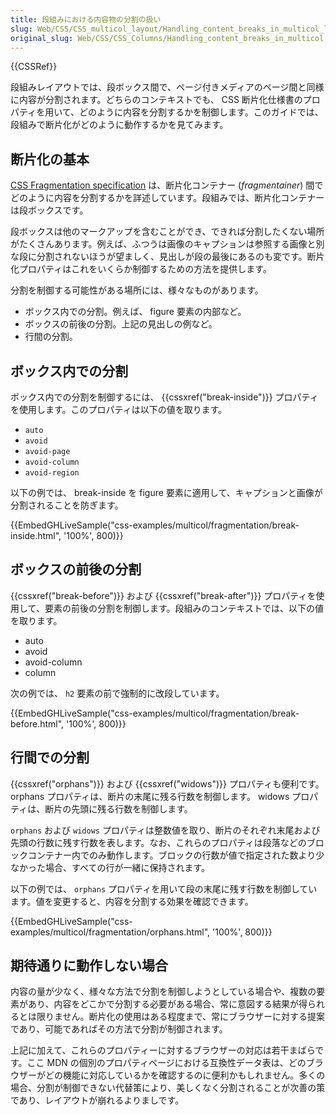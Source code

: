 ```yaml
---
title: 段組みにおける内容物の分割の扱い
slug: Web/CSS/CSS_multicol_layout/Handling_content_breaks_in_multicol_layout
original_slug: Web/CSS/CSS_Columns/Handling_content_breaks_in_multicol
---
```


{{CSSRef}}

段組みレイアウトでは、段ボックス間で、ページ付きメディアのページ間と同様に内容が分割されます。どちらのコンテキストでも、 CSS 断片化仕様書のプロパティを用いて、どのように内容を分割するかを制御します。このガイドでは、段組みで断片化がどのように動作するかを見てみます。

## 断片化の基本

[CSS Fragmentation specification](https://www.w3.org/TR/css-break-3/) は、断片化コンテナー (_fragmentainer_) 間でどのように内容を分割するかを詳述しています。段組みでは、断片化コンテナーは段ボックスです。

段ボックスは他のマークアップを含むことができ、できれば分割したくない場所がたくさんあります。例えば、ふつうは画像のキャプションは参照する画像と別な段に分割されないほうが望ましく、見出しが段の最後にあるのも変です。断片化プロパティはこれをいくらか制御するための方法を提供します。

分割を制御する可能性がある場所には、様々なものがあります。

- ボックス内での分割。例えば、 figure 要素の内部など。
- ボックスの前後の分割。上記の見出しの例など。
- 行間の分割。

## ボックス内での分割

ボックス内での分割を制御するには、 {{cssxref("break-inside")}} プロパティを使用します。このプロパティは以下の値を取ります。

- `auto`
- `avoid`
- `avoid-page`
- `avoid-column`
- `avoid-region`

以下の例では、 break-inside を figure 要素に適用して、キャプションと画像が分割されることを防ぎます。

{{EmbedGHLiveSample("css-examples/multicol/fragmentation/break-inside.html", '100%', 800)}}

## ボックスの前後の分割

{{cssxref("break-before")}} および {{cssxref("break-after")}} プロパティを使用して、要素の前後の分割を制御します。段組みのコンテキストでは、以下の値を取ります。

- auto
- avoid
- avoid-column
- column

次の例では、 `h2` 要素の前で強制的に改段しています。

{{EmbedGHLiveSample("css-examples/multicol/fragmentation/break-before.html", '100%', 800)}}

## 行間での分割

{{cssxref("orphans")}} および {{cssxref("widows")}} プロパティも便利です。 orphans プロパティは、断片の末尾に残る行数を制御します。 widows プロパティは、断片の先頭に残る行数を制御します。

`orphans` および `widows` プロパティは整数値を取り、断片のそれぞれ末尾および先頭の行数に残す行数を表します。なお、これらのプロパティは段落などのブロックコンテナー内でのみ動作します。ブロックの行数が値で指定された数より少なかった場合、すべての行が一緒に保持されます。

以下の例では、 `orphans` プロパティを用いて段の末尾に残す行数を制御しています。値を変更すると、内容を分割する効果を確認できます。

{{EmbedGHLiveSample("css-examples/multicol/fragmentation/orphans.html", '100%', 800)}}

## 期待通りに動作しない場合

内容の量が少なく、様々な方法で分割を制御しようとしている場合や、複数の要素があり、内容をどこかで分割する必要がある場合、常に意図する結果が得られるとは限りません。断片化の使用はある程度まで、常にブラウザーに対する提案であり、可能であればその方法で分割が制御されます。

上記に加えて、これらのプロパティーに対するブラウザーの対応は若干まばらです。ここ MDN の個別のプロパティページにおける互換性データ表は、どのブラウザーがどの機能に対応しているかを確認するのに便利かもしれません。多くの場合、分割が制御できない代替策により、美しくなく分割されることが次善の策であり、レイアウトが崩れるよりましです。
